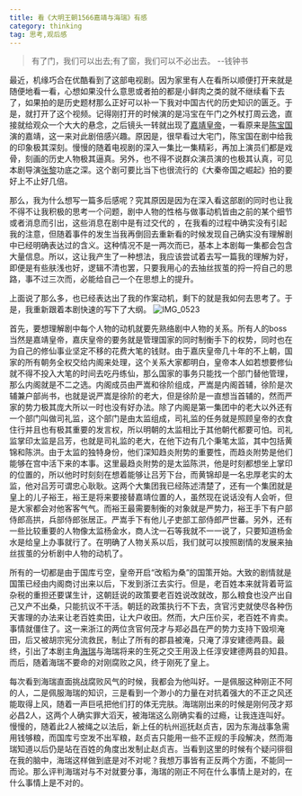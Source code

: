 ```yaml
---
title: 看《大明王朝1566嘉靖与海瑞》有感
category: thinking
tag: 思考,观后感
---
```


> 有了门，我们可以出去;有了窗，我们可以不必出去。 --钱钟书

最近，机缘巧合在优酷看到了这部电视剧。因为家里有人在看所以顺便打开来就是随便地看一看，心想如果没什么意思或者拍的都是小鲜肉之类的就不继续看下去了，如果拍的是历史题材那么正好可以补一下我对中国古代的历史知识的匮乏。于是，就打开了这个视频。记得刚打开的时候演的是冯宝在午门之外杖打周云逸，直接就给观众一个大大的悬念，之后镜头一转就出现了[嘉靖皇帝](http://baike.baidu.com/item/朱厚熜/2412426)，一看原来是[陈宝国](http://baike.baidu.com/subview/27898/5991996.htm)演的嘉靖，这一来对此剧倍感兴趣。原因是，很早看过大宅门，陈宝国在剧中给我的印象极其深刻。慢慢的随着电视剧的深入一集比一集精彩，再加上演员们都是戏骨，刻画的历史人物极其逼真。另外，也不得不说群众演员演的也极其认真，可见本剧导演[张黎](http://baike.baidu.com/item/张黎/2786610)功底之深。这个剧可要比当下也很流行的《大秦帝国之崛起》拍的要好上不止好几倍。

那么，我为什么想写一篇多后感呢？究其原因是因为在深入看这部剧的同时也让我不得不让我积极的思考一个问题，剧中人物的性格与做事动机皆由之前的某个细节或者消息而引出，这些消息在剧中是有过交代的 ，在我看的过程中确实没有引起我的注意，但随着事件的发生当我再倒回去重新看的时候发现自己确实没有理解剧中已经明确表达过的含义。这种情况不是一两次而已，基本上本剧每一集都会包含大量信息。所以，这让我产生了一种想法，我应该尝试着去写一篇我的理解为好，即便是有些肤浅也好，逻辑不清也罢，只要我用心的去抽丝拔茧的捋一捋自己的思路，事不过三次而，必能给自己一个在思想上的提升。

上面说了那么多，也已经表达出了我的作案动机，剩下的就是我如何去思考了。于是，我重新跟着本剧快速的写下了大纲。
![IMG_0523](https://ooo.0o0.ooo/2017/02/27/58b3030e54da6.jpg)

首先，要想理解剧中每个人物的动机就要先熟络剧中人物的关系。所有人的boss当然是嘉靖皇帝，嘉庆皇帝的要务就是管理国家的同时制衡手下的权势，同时也在为自己的修仙事业坚定不移的花费大笔的钱财。由于嘉庆皇帝几十年的不上朝，国家的所有朝务全权交给内阁来处理，这个关系大家都明白，皇帝本人如若想要修仙就不得不投入大笔的时间去吃丹练仙，那么国家的事务只能找一个部门替他管理，那么内阁就是不二之选。内阁成员由严嵩和徐阶组成，严嵩是内阁首辅，徐阶是次辅兼户部尚书，也就是说严嵩是徐阶的老大，但是徐阶是一直想当首辅的，然而严家的势力极其庞大所以一时也没有好办法。除了内阁是第一集团中的老大以外还有一个部门叫做司礼监，这个部门是由太监组成，司礼监的任务就是照顾皇帝的衣食住行并且也有极其重要的发言权，所以明朝的太监相比于其他朝代都要可怕。司礼监掌印太监是吕芳，也就是司礼监的老大，在他下边有几个秉笔太监，其中包括黄锦和陈洪。由于太监的独特身份，他们深知趋炎附势的重要性，而趋炎附势是他们能够在宫中活下来的本事。这里最趋炎附势的是太监陈洪，他是时刻都想坐上掌印的位置的，所以他时时刻刻在想着能够让吕芳下台，而黄锦却是一名忠厚老实的太监，他对吕芳可谓忠心耿耿。这两个大集团我已经陈述清楚了，还有一个集团就是皇上的儿子裕王，裕王是将来要接替嘉靖位置的人，虽然现在说话没有人会听，但是大家都会对他客客气气。而裕王最需要制衡的对象就是严势力，裕王手下有户部侍郎高拱，兵部侍郎张居正。严嵩手下有他儿子吏部工部侍郎严世蕃。另外，还有一些比较重要的人物像太监杨金水，商人沈一石等我就不一一说了，只要知道杨金水是给皇上办事就行了。在明确了人物关系以后，我们就可以按照剧情的发展来抽丝拔茧的分析剧中人物的动机了。

所有的一切都是由于国库亏空，皇帝开启“改稻为桑”的国策开始。大致的剧情就是国策已经由内阁商讨出来以后，下发到浙江去实行。但是，老百姓本来就背着苛监杂税的重担还要谋生计，这朝廷说的政策要老百姓说改就改，那么粮食也没产出自己又产不出桑，只能抗议不干活。朝廷的政策执行不下去，贪官污吏就使尽各种伤天害理的办法来让老百姓卖田，让大户收田。然而，大户压价买，老百姓不肯卖。事情就僵住了。这一来浙江的两位贪官何茂才与郑必昌在严的势力支持下毁坝淹田，后又被胡宗宪分流救民，制止了所有的郡县被淹，只淹了淳安建德两县。最终，引出了本剧主角[海瑞](http://baike.baidu.com/view/7575.htm)与海瑞将来的生死之交王用汲上任淳安建德两县的知县。而后，随着海瑞不要命的对刚腐败之风，终于刚死了皇上。

每次看到海瑞直面挑战腐败风气的时候，我都会为他叫好。一是佩服这种刚正不阿的人，二是佩服海瑞的知识，三是看到一个渺小的力量在对抗着强大的不正之风还能取得上风，随着一声巨吼把他们打的体无完肤。海瑞刚出来的时候是刚何茂才郑必昌2人，这两个人确实罪大滔天，被海瑞这么刚确实看的过瘾，让我连连叫好。慢慢的，随着此2人被绳之以法后，新上任的杭州巡抚赵贞吉，因为东海战事急需用钱够粮，而国库亏空发不出军粮，赵贞吉只能用一些不正规的手段解决，然而海瑞知道以后仍是站在百姓的角度出发制止赵贞吉。当看到这里的时候有个疑问徘徊在我的脑中，海瑞这样做到底是对不对呢？我想万事皆有正反两个方面，不能同一而论。那么评判海瑞对与不对就要分事，海瑞的刚正不阿在什么事情上是对的，在什么事情上是不对的。

